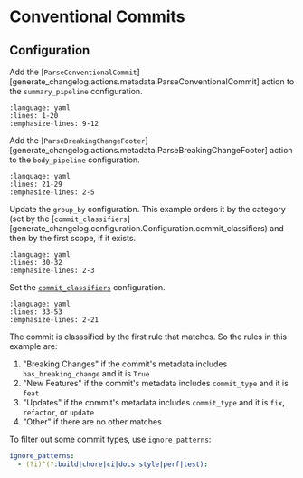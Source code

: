 # Conventional Commits

## Configuration

Add the [`ParseConventionalCommit`][generate_changelog.actions.metadata.ParseConventionalCommit] action to the `summary_pipeline` configuration.

```{literalinclude} ../../test/fixtures/conventional-commit.yaml
:language: yaml
:lines: 1-20
:emphasize-lines: 9-12
```

Add the [`ParseBreakingChangeFooter`][generate_changelog.actions.metadata.ParseBreakingChangeFooter] action to the `body_pipeline` configuration.

```{literalinclude} ../../test/fixtures/conventional-commit.yaml
:language: yaml
:lines: 21-29
:emphasize-lines: 2-5
```

Update the `group_by` configuration. This example orders it by the category (set by the [`commit_classifiers`][generate_changelog.configuration.Configuration.commit_classifiers) and then by the first scope, if it exists.

```{literalinclude} ../../test/fixtures/conventional-commit.yaml
:language: yaml
:lines: 30-32
:emphasize-lines: 2-3
```

Set the [`commit_classifiers`](configuration-commit_classifiers) configuration.

```{literalinclude} ../../test/fixtures/conventional-commit.yaml
:language: yaml
:lines: 33-53
:emphasize-lines: 2-21
```

The commit is classsified by the first rule that matches. So the rules in this example are:

1. "Breaking Changes" if the commit's metadata includes `has_breaking_change` and it is `True`
2. "New Features" if the commit's metadata includes `commit_type` and it is `feat`
3. "Updates" if the commit's metadata includes `commit_type` and it is `fix`, `refactor`, or `update`
4. "Other" if there are no other matches

To filter out some commit types, use `ignore_patterns`:

```yaml
ignore_patterns:
  - (?i)^(?:build|chore|ci|docs|style|perf|test):
```

